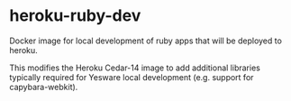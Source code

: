 # heroku-ruby-dev
Docker image for local development of ruby apps that will be deployed to heroku.

This modifies the Heroku Cedar-14 image to add additional libraries typically
required for Yesware local development (e.g. support for capybara-webkit).
